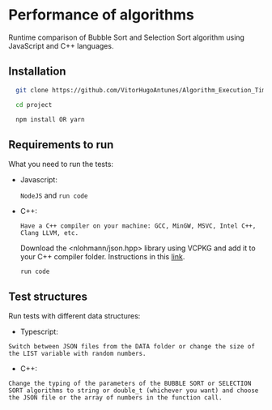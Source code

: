 
# Performance of algorithms

Runtime comparison of Bubble Sort and Selection Sort algorithm using JavaScript and C++ languages.


## Installation

```bash
  git clone https://github.com/VitorHugoAntunes/Algorithm_Execution_Time.git

  cd project

  npm install OR yarn
```
## Requirements to run

What you need to run the tests:

- Javascript:

  `NodeJS` and `run code`

- C++:

  `Have a C++ compiler on your machine: GCC, MinGW, MSVC, Intel C++, Clang LLVM, etc.`

  Download the <nlohmann/json.hpp> library using VCPKG and add it to your C++ compiler folder. Instructions in this [link](https://vcpkg.io/en/).

  `run code`


## Test structures

Run tests with different data structures:

- Typescript:

`Switch between JSON files from the DATA folder or change the size of the LIST variable with random numbers.`

- C++:

`Change the typing of the parameters of the BUBBLE SORT or SELECTION SORT algorithms to string or double_t (whichever you want) and choose the JSON file or the array of numbers in the function call.`

